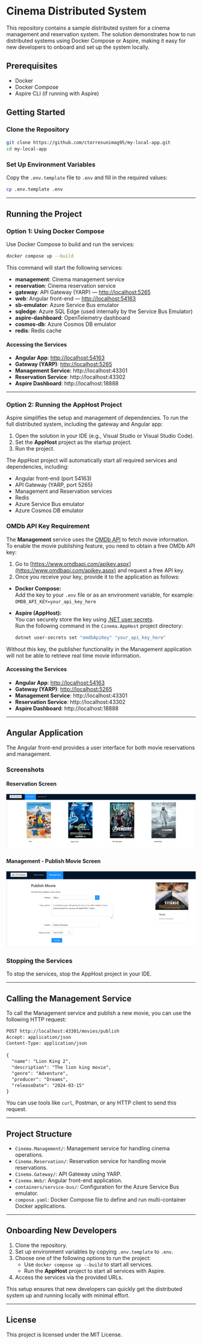 # Cinema Distributed System

This repository contains a sample distributed system for a cinema management and reservation system. The solution demonstrates how to run distributed systems using Docker Compose or Aspire, making it easy for new developers to onboard and set up the system locally.

## Prerequisites

- Docker
- Docker Compose
- Aspire CLI (if running with Aspire)

## Getting Started

### Clone the Repository

```sh
git clone https://github.com/ctorresunimag95/my-local-app.git
cd my-local-app
```

### Set Up Environment Variables

Copy the `.env.template` file to `.env` and fill in the required values:

```sh
cp .env.template .env
```

---

## Running the Project

### Option 1: Using Docker Compose

Use Docker Compose to build and run the services:

```sh
docker compose up --build
```

This command will start the following services:

- **management**: Cinema management service
- **reservation**: Cinema reservation service
- **gateway**: API Gateway (YARP) — [http://localhost:5265](http://localhost:5265)
- **web**: Angular front-end — [http://localhost:54163](http://localhost:54163)
- **sb-emulator**: Azure Service Bus emulator
- **sqledge**: Azure SQL Edge (used internally by the Service Bus Emulator)
- **aspire-dashboard**: OpenTelemetry dashboard
- **cosmos-db**: Azure Cosmos DB emulator
- **redis**: Redis cache

#### Accessing the Services

- **Angular App**: [http://localhost:54163](http://localhost:54163)
- **Gateway (YARP)**: [http://localhost:5265](http://localhost:5265)
- **Management Service**: http://localhost:43301
- **Reservation Service**: http://localhost:43302
- **Aspire Dashboard**: http://localhost:18888

---

### Option 2: Running the AppHost Project

Aspire simplifies the setup and management of dependencies. To run the full distributed system, including the gateway and Angular app:

1. Open the solution in your IDE (e.g., Visual Studio or Visual Studio Code).
2. Set the **AppHost** project as the startup project.
3. Run the project.

The AppHost project will automatically start all required services and dependencies, including:

- Angular front-end (port 54163)
- API Gateway (YARP, port 5265)
- Management and Reservation services
- Redis
- Azure Service Bus emulator
- Azure Cosmos DB emulator

### OMDb API Key Requirement

The **Management** service uses the [OMDb API](https://www.omdbapi.com/) to fetch movie information.  
To enable the movie publishing feature, you need to obtain a free OMDb API key:

1. Go to [https://www.omdbapi.com/apikey.aspx](https://www.omdbapi.com/apikey.aspx) and request a free API key.
2. Once you receive your key, provide it to the application as follows:

- **Docker Compose:**  
  Add the key to your `.env` file or as an environment variable, for example:  
  `OMDB_API_KEY=your_api_key_here`

- **Aspire (AppHost):**  
  You can securely store the key using [.NET user secrets](https://learn.microsoft.com/en-us/aspnet/core/security/app-secrets).  
  Run the following command in the `Cinema.AppHost` project directory:  
  ```sh
  dotnet user-secrets set "omdbApiKey" "your_api_key_here"
  ```

Without this key, the publisher functionality in the Management application will not be able to retrieve real time movie information.

#### Accessing the Services

- **Angular App**: [http://localhost:54163](http://localhost:54163)
- **Gateway (YARP)**: [http://localhost:5265](http://localhost:5265)
- **Management Service**: http://localhost:43301
- **Reservation Service**: http://localhost:43302
- **Aspire Dashboard**: http://localhost:18888

---

## Angular Application

The Angular front-end provides a user interface for both movie reservations and management.

### Screenshots

#### Reservation Screen

<!-- Add a screenshot of the reservation screen here -->
![Reservation Screen](screenshots/reservation.png)

#### Management - Publish Movie Screen

<!-- Add a screenshot of the management publish movie screen here -->
![Publish Movie Screen](screenshots/publish-movie.png)


### Stopping the Services

To stop the services, stop the AppHost project in your IDE.

---

## Calling the Management Service

To call the Management service and publish a new movie, you can use the following HTTP request:

```http
POST http://localhost:43301/movies/publish
Accept: application/json
Content-Type: application/json

{
  "name": "Lion King 2",
  "description": "The lion king movie",
  "genre": "Adventure",
  "producer": "Dreams",
  "releaseDate": "2024-03-15"
}
```

You can use tools like `curl`, Postman, or any HTTP client to send this request.

---

## Project Structure

- `Cinema.Management/`: Management service for handling cinema operations.
- `Cinema.Reservation/`: Reservation service for handling movie reservations.
- `Cinema.Gateway/`: API Gateway using YARP.
- `Cinema.Web/`: Angular front-end application.
- `containers/service-bus/`: Configuration for the Azure Service Bus emulator.
- `compose.yaml`: Docker Compose file to define and run multi-container Docker applications.


---

## Onboarding New Developers

1. Clone the repository.
2. Set up environment variables by copying `.env.template` to `.env`.
3. Choose one of the following options to run the project:
   - Use `docker compose up --build` to start all services.
   - Run the **AppHost** project to start all services with Aspire.
4. Access the services via the provided URLs.

This setup ensures that new developers can quickly get the distributed system up and running locally with minimal effort.

---

## License

This project is licensed under the MIT License.
